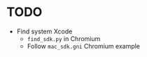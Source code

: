 # TODO

- Find system Xcode
  - `find_sdk.py` in Chromium
  - Follow `mac_sdk.gni` Chromium example
